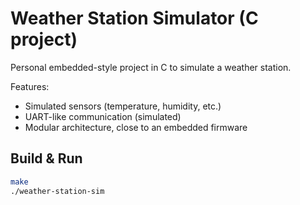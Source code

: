 # Weather Station Simulator (C project)

Personal embedded-style project in C to simulate a weather station.

Features:
- Simulated sensors (temperature, humidity, etc.)
- UART-like communication (simulated)
- Modular architecture, close to an embedded firmware

## Build & Run
```bash
make
./weather-station-sim